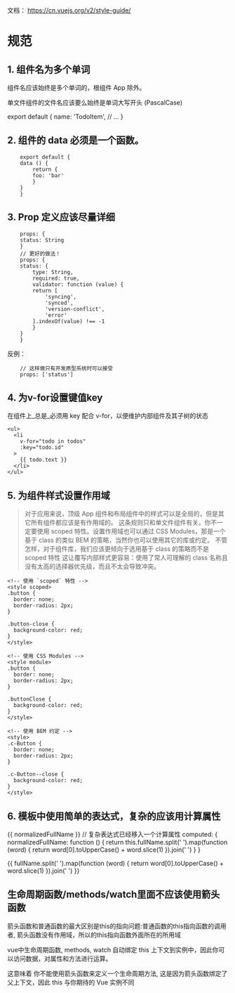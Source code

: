 
文档： https://cn.vuejs.org/v2/style-guide/

# 规范

## 1.  组件名为多个单词

组件名应该始终是多个单词的，根组件 App 除外。

单文件组件的文件名应该要么始终是单词大写开头 (PascalCase)

export default {
  name: 'TodoItem',
  // ...
}

## 2. 组件的 data 必须是一个函数。

```
    export default {
    data () {
        return {
        foo: 'bar'
        }
    }
    }
```

## 3. Prop 定义应该尽量详细

```
    props: {
    status: String
    }
    // 更好的做法！
    props: {
    status: {
        type: String,
        required: true,
        validator: function (value) {
        return [
            'syncing',
            'synced',
            'version-conflict',
            'error'
        ].indexOf(value) !== -1
        }
    }
    }

```

反例：

```
    // 这样做只有开发原型系统时可以接受
    props: ['status']
```

## 4. 为v-for设置键值key

在组件上_总是_必须用 key 配合 v-for，以便维护内部组件及其子树的状态

```
<ul>
  <li
    v-for="todo in todos"
    :key="todo.id"
  >
    {{ todo.text }}
  </li>
</ul>

```

##  5. 为组件样式设置作用域

> 对于应用来说，顶级 App 组件和布局组件中的样式可以是全局的，但是其它所有组件都应该是有作用域的。
> 这条规则只和单文件组件有关。你不一定要使用 scoped 特性。设置作用域也可以通过 CSS Modules，那是一个基于 class 的类似 BEM 的策略，当然你也可以使用其它的库或约定。
> 不管怎样，对于组件库，我们应该更倾向于选用基于 class 的策略而不是 scoped 特性
> 这让覆写内部样式更容易：使用了常人可理解的 class 名称且没有太高的选择器优先级，而且不太会导致冲突。

```
<!-- 使用 `scoped` 特性 -->
<style scoped>
.button {
  border: none;
  border-radius: 2px;
}

.button-close {
  background-color: red;
}
</style>

<!-- 使用 CSS Modules -->
<style module>
.button {
  border: none;
  border-radius: 2px;
}

.buttonClose {
  background-color: red;
}
</style>

<!-- 使用 BEM 约定 -->
<style>
.c-Button {
  border: none;
  border-radius: 2px;
}

.c-Button--close {
  background-color: red;
}
</style>

```



## 6. 模板中使用简单的表达式，复杂的应该用计算属性

<!-- 在模板中 -->
{{ normalizedFullName }}
// 复杂表达式已经移入一个计算属性
computed: {
  normalizedFullName: function () {
    return this.fullName.split(' ').map(function (word) {
      return word[0].toUpperCase() + word.slice(1)
    }).join(' ')
  }
}

<!-- 错误方式 -->
{{
  fullName.split(' ').map(function (word) {
    return word[0].toUpperCase() + word.slice(1)
  }).join(' ')
}}


## 生命周期函数/methods/watch里面不应该使用箭头函数

箭头函数和普通函数的最大区别是this的指向问题:普通函数的this指向函数的调用者, 箭头函数没有作用域，所以的this指向函数外面所在的所用域

vue中生命周期函数, methods,  watch 自动绑定 this 上下文到实例中，因此你可以访问数据，对属性和方法进行运算。

这意味着 你不能使用箭头函数来定义一个生命周期方法, 这是因为箭头函数绑定了父上下文，因此 this 与你期待的 Vue 实例不同

